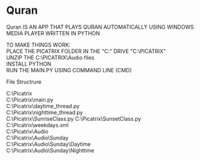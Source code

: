 # Quran
Quran IS AN APP THAT PLAYS QURAN AUTOMATICALLY USING WINDOWS MEDIA PLAYER WRITTEN IN PYTHON 

TO MAKE THINGS WORK:                                                                                                                                                               
PLACE THE PICATRIX FOLDER IN THE "C:\" DRIVE   "C:\PICATRIX"                                                                                                                       
UNZIP THE C:\PICATRIX\Audio files                                                                                                                                                   
INSTALL PYTHON                                                                                                                                                                     
RUN THE MAIN.PY USING COMMAND LINE (CMD)                                                                                                                                           



File Structrure

C:\Picatrix                                                                                                                                                                         
C:\Picatrix\main.py                                                                                                                                                                 
C:\Picatrix\daytime_thread.py                                                                                                                                                       
C:\Picatrix\nighttime_thread.py                                                                                                                                                     
C:\Picatrix\SunriseClass.py
C:\Picatrix\SunsetClass.py                                                                                                                                                         
C:\Picatrix\weekdays.xml                                                                                                                                                          
C:\Picatrix\Audio                                                                                                                                                                   
C:\Picatrix\Audio\Sunday                                                                                                                                                          
C:\Picatrix\Audio\Sunday\Daytime                                                                                                                                                   
C:\Picatrix\Audio\Sunday\Nighttime                                                                                                                                                 

